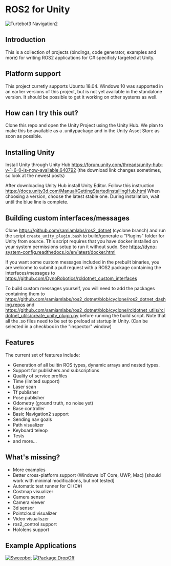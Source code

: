 ROS2 for Unity
==============

![Turtebot3 Navigation2](https://i.gyazo.com/98d3d43aae3877593ecaefe4e5ba9a44.gif)

Introduction
------------

This is a collection of projects (bindings, code generator, examples and more) for writing ROS2
applications for C# specificly targeted at Unity.

Platform support
----------------
This project curretly supports Ubuntu 18.04. Windows 10 was supported in an earlier versions of this project, but is not yet available in the standalone version. It should be possible to get it working on other systems as well.

How can I try this out?
-----------------------
Clone this repo and open the Unity Project using the Unity Hub.
We plan to make this be available as a .unitypackage and in the Unity Asset Store as soon as possible.

Installing Unity
----------------
Install Unity through Unity Hub
https://forum.unity.com/threads/unity-hub-v-1-6-0-is-now-available.640792
(the download link changes sometimes, so look at the newest posts)

After downloading Unity Hub install Unity Editor. Follow this instruction https://docs.unity3d.com/Manual/GettingStartedInstallingHub.html When choosing a version, choose the latest stable one. During installation, wait until the blue line is complete.

Building custom interfaces/messages
-----------------------------------
Clone https://github.com/samiamlabs/ros2_dotnet (cyclone branch) and run the script `create_unity_plugin.bash` to build/generate a "Plugins" folder for Unity from source.
This script requires that you have docker installed on your system permissions setup to run it without sudo. See https://dyno-system-config.readthedocs.io/en/latest/docker.html

If you want some custom messages included in the prebuilt binaries, you are welcome to submit a pull request with a ROS2 package containing the interfaces/messages to https://github.com/DynoRobotics/rcldotnet_custom_interfaces

To build custom messages yourself, you will need to add the packages containing them to https://github.com/samiamlabs/ros2_dotnet/blob/cyclone/ros2_dotnet_dashing.repos and https://github.com/samiamlabs/ros2_dotnet/blob/cyclone/rcldotnet_utils/rcldotnet_utils/create_unity_plugin.py before running the build script. Note that all the .so files need to be set to preload at startup in Unity. (Can be selected in a checkbox in the "inspector" window)

Features
--------

The current set of features include:
- Generation of all builtin ROS types, dynamic arrays and nested types.
- Support for publishers and subscriptions
- Quality of service profiles
- Time (limited support)
- Laser scan
- Tf publisher
- Pose publisher
- Odometry (ground truth, no noise yet)
- Base controller
- Basic Navigation2 support
- Sending nav goals
- Path visualizer
- Keyboard teleop
- Tests
- and more...


What's missing?
---------------
- More examples
- Better cross-platform support (Windows IoT Core, UWP, Mac) [should work with minimal modifications, but not tested]
- Automatic test runner for CI (C#)
- Costmap visualizer
- Camera sensor
- Camera viewer
- 3d sensor
- Pointcloud visualizer
- Video visualiszer
- ros2_control support
- Hololens support

Example Applications
--------------------
[![Sweepbot](https://img.youtube.com/vi/eMKbbEQhBTg/0.jpg)](https://www.youtube.com/watch?v=nggGs9ZIdlk)
[![Package DropOff](https://img.youtube.com/vi/2is7kwPeydA/0.jpg)](https://www.youtube.com/watch?v=lptKRANOfCY)

